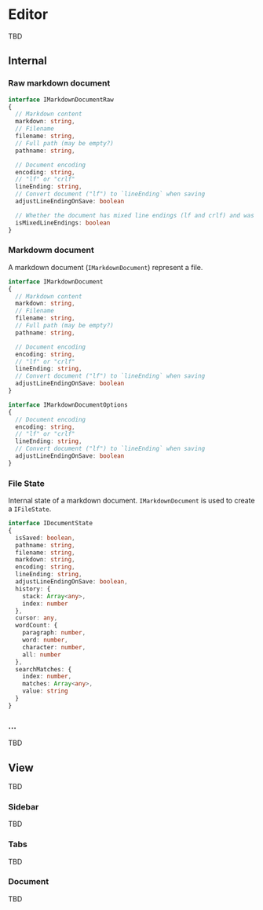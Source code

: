 # Editor

TBD

## Internal

### Raw markdown document

```typescript
interface IMarkdownDocumentRaw
{
  // Markdown content
  markdown: string,
  // Filename
  filename: string,
  // Full path (may be empty?)
  pathname: string,

  // Document encoding
  encoding: string,
  // "lf" or "crlf"
  lineEnding: string,
  // Convert document ("lf") to `lineEnding` when saving
  adjustLineEndingOnSave: boolean

  // Whether the document has mixed line endings (lf and crlf) and was converted to lf.
  isMixedLineEndings: boolean
}
```

### Markdowm document

A markdown document (`IMarkdownDocument`) represent a file.

```typescript
interface IMarkdownDocument
{
  // Markdown content
  markdown: string,
  // Filename
  filename: string,
  // Full path (may be empty?)
  pathname: string,

  // Document encoding
  encoding: string,
  // "lf" or "crlf"
  lineEnding: string,
  // Convert document ("lf") to `lineEnding` when saving
  adjustLineEndingOnSave: boolean
}
```

```typescript
interface IMarkdownDocumentOptions
{
  // Document encoding
  encoding: string,
  // "lf" or "crlf"
  lineEnding: string,
  // Convert document ("lf") to `lineEnding` when saving
  adjustLineEndingOnSave: boolean
}
```

### File State

Internal state of a markdown document. `IMarkdownDocument` is used to create a `IFileState`.

```typescript
interface IDocumentState
{
  isSaved: boolean,
  pathname: string,
  filename: string,
  markdown: string,
  encoding: string,
  lineEnding: string,
  adjustLineEndingOnSave: boolean,
  history: {
    stack: Array<any>,
    index: number
  },
  cursor: any,
  wordCount: {
    paragraph: number,
    word: number,
    character: number,
    all: number
  },
  searchMatches: {
    index: number,
    matches: Array<any>,
    value: string
  }
}
```

### ...

TBD

## View

TBD

### Sidebar

TBD

### Tabs

TBD

### Document

TBD
